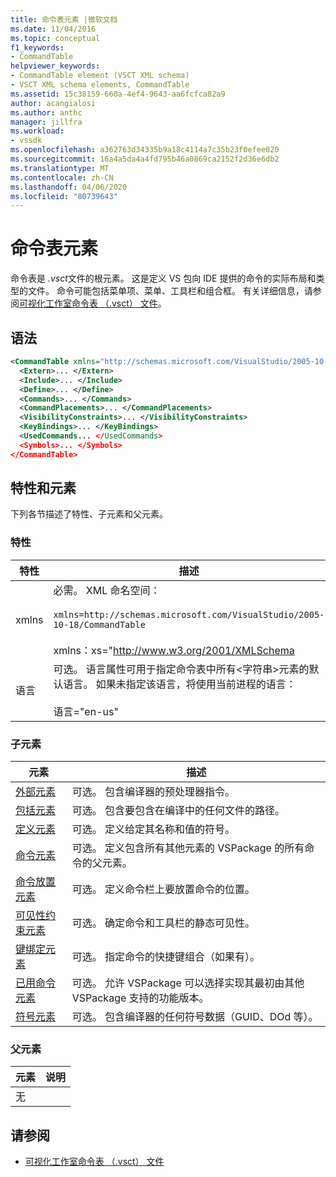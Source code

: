 ```yaml
---
title: 命令表元素 |微软文档
ms.date: 11/04/2016
ms.topic: conceptual
f1_keywords:
- CommandTable
helpviewer_keywords:
- CommandTable element (VSCT XML schema)
- VSCT XML schema elements, CommandTable
ms.assetid: 15c38159-660a-4ef4-9643-aa6fcfca82a9
author: acangialosi
ms.author: anthc
manager: jillfra
ms.workload:
- vssdk
ms.openlocfilehash: a362763d34335b9a18c4114a7c35b23f0efee020
ms.sourcegitcommit: 16a4a5da4a4fd795b46a0869ca2152f2d36e6db2
ms.translationtype: MT
ms.contentlocale: zh-CN
ms.lasthandoff: 04/06/2020
ms.locfileid: "80739643"
---
```

# <a name="commandtable-element"></a>命令表元素
命令表是 *.vsct*文件的根元素。 这是定义 VS 包向 IDE 提供的命令的实际布局和类型的文件。 命令可能包括菜单项、菜单、工具栏和组合框。 有关详细信息，请参阅[可视化工作室命令表 （.vsct） 文件](../extensibility/internals/visual-studio-command-table-dot-vsct-files.md)。

## <a name="syntax"></a>语法

```xml
<CommandTable xmlns="http://schemas.microsoft.com/VisualStudio/2005-10-18/CommandTable" xmlns:xs="http://www.w3.org/2001/XMLSchema" >
  <Extern>... </Extern>
  <Include>... </Include>
  <Define>... </Define>
  <Commands>... </Commands>
  <CommandPlacements>... </CommandPlacements>
  <VisibilityConstraints>... </VisibilityConstraints>
  <KeyBindings>... </KeyBindings>
  <UsedCommands... </UsedCommands>
  <Symbols>... </Symbols>
</CommandTable>
```

## <a name="attributes-and-elements"></a>特性和元素
 下列各节描述了特性、子元素和父元素。

### <a name="attributes"></a>特性

| 特性 | 描述 |
|-----------| - |
| xmlns | 必需。 XML 命名空间：<br /><br /> `xmlns=http://schemas.microsoft.com/VisualStudio/2005-10-18/CommandTable`<br /><br /> xmlns：xs="<http://www.w3.org/2001/XMLSchema> |
| 语言 | 可选。 语言属性可用于指定命令表中所有\<字符串>元素的默认语言。  如果未指定该语言，将使用当前进程的语言：<br /><br /> 语言="en-us" |

### <a name="child-elements"></a>子元素

|元素|描述|
|-------------|-----------------|
|[外部元素](../extensibility/extern-element.md)|可选。 包含编译器的预处理器指令。|
|[包括元素](../extensibility/include-element.md)|可选。 包含要包含在编译中的任何文件的路径。|
|[定义元素](../extensibility/define-element.md)|可选。 定义给定其名称和值的符号。|
|[命令元素](../extensibility/commands-element.md)|可选。 定义包含所有其他元素的 VSPackage 的所有命令的父元素。|
|[命令放置元素](../extensibility/commandplacements-element.md)|可选。 定义命令栏上要放置命令的位置。|
|[可见性约束元素](../extensibility/visibilityconstraints-element.md)|可选。 确定命令和工具栏的静态可见性。|
|[键绑定元素](../extensibility/keybindings-element.md)|可选。 指定命令的快捷键组合（如果有）。|
|[已用命令元素](../extensibility/usedcommands-element.md)|可选。 允许 VSPackage 可以选择实现其最初由其他 VSPackage 支持的功能版本。|
|[符号元素](https://www.microsoft.com/download/details.aspx?id=55984)|可选。 包含编译器的任何符号数据（GUID、DOd 等）。|

### <a name="parent-elements"></a>父元素

|元素|说明|
|-------------|-----------------|
|无||

## <a name="see-also"></a>请参阅
- [可视化工作室命令表 （.vsct） 文件](../extensibility/internals/visual-studio-command-table-dot-vsct-files.md)
